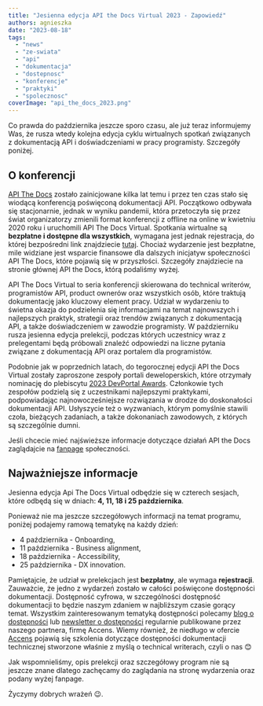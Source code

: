 ```yaml
---
title: "Jesienna edycja API the Docs Virtual 2023 - Zapowiedź"
authors: agnieszka
date: "2023-08-18"
tags:
  - "news"
  - "ze-swiata"
  - "api"
  - "dokumentacja"
  - "dostepnosc"
  - "konferencje"
  - "praktyki"
  - "spolecznosc"
coverImage: "api_the_docs_2023.png"
---
```


Co prawda do października jeszcze sporo czasu, ale już teraz informujemy Was, że
rusza wtedy kolejna edycja cyklu wirtualnych spotkań związanych z dokumentacją
API i doświadczeniami w pracy programisty. Szczegóły poniżej.

## O konferencji

[API The Docs](https://apithedocs.org/) zostało zainicjowane kilka lat temu i
przez ten czas stało się wiodącą konferencją poświęconą dokumentacji API.
Początkowo odbywała się stacjonarnie, jednak w wyniku pandemii, która
przetoczyła się przez świat organizatorzy zmienili format konferencji z offline
na online w kwietniu 2020 roku i uruchomili API The Docs Virtual. Spotkania
wirtualne są **bezpłatne i dostępne dla wszystkich**, wymagana jest jednak
rejestracja, do której bezpośredni link znajdziecie
[tutaj](https://www.eventbrite.com/e/showcase-your-developer-portal-online-series-tickets-684667267227).
Chociaż wydarzenie jest bezpłatne, mile widziane jest wsparcie finansowe dla
dalszych inicjatyw społeczności API The Docs, które pojawią się w przyszłości.
Szczegóły znajdziecie na stronie głównej API the Docs, którą podaliśmy wyżej.

API The Docs Virtual to seria konferencji skierowana do technical writerów,
programistów API, product ownerów oraz wszystkich osób, które traktują
dokumentację jako kluczowy element pracy. Udział w wydarzeniu to świetna okazja
do podzielenia się informacjami na temat najnowszych i najlepszych praktyk,
strategii oraz trendów związanych z dokumentacją API, a także doświadczeniem w
zawodzie programisty. W październiku rusza jesienna edycja prelekcji, podczas
których uczestnicy wraz z prelegentami będą próbowali znaleźć odpowiedzi na
liczne pytania związane z dokumentacją API oraz portalem dla programistów.

Podobnie jak w poprzednich latach, do tegorocznej edycji API the Docs Virtual
zostały zaproszone zespoły portali deweloperskich, które otrzymały nominację do
plebiscytu [2023 DevPortal Awards](https://devportalawards.org/nominees).
Członkowie tych zespołów podzielą się z uczestnikami najlepszymi praktykami,
podpowiadając najnowocześniejsze rozwiązania w drodze do doskonałości
dokumentacji API. Usłyszycie też o wyzwaniach, którym pomyślnie stawili czoła,
bieżących zadaniach, a także dokonaniach zawodowych, z których są szczególnie
dumni.

Jeśli chcecie mieć najświeższe informacje dotyczące działań API the Docs
zaglądajcie
na [fanpage](https://www.facebook.com/APItheDocsConferences) społeczności.

## Najważniejsze informacje

Jesienna edycja Api The Docs Virtual odbędzie się w czterech sesjach, które
odbędą się w dniach: **4, 11, 18 i 25 października**.

Ponieważ nie ma jeszcze szczegółowych informacji na temat programu, poniżej
podajemy ramową tematykę na każdy dzień:

- 4 października - Onboarding,
- 11 października - Business alignment,
- 18 października - Accessibility,
- 25 października - DX innovation.

Pamiętajcie, że udział w prelekcjach jest **bezpłatny**, ale wymaga
**rejestracji**. Zauważcie, że jedno z wydarzeń zostało w całości poświęcone
dostępności dokumentacji. Dostępność cyfrowa, w szczególności dostępność
dokumentacji to będzie naszym zdaniem w najbliższym czasie gorący temat.
Wszystkim zainteresowanym tematyką dostępności polecamy
[blog o dostępności](https://accens.pl/blog/pl/) lub
[newsletter o dostępności](https://accens.pl/newsletter/) regularnie publikowane
przez naszego partnera, firmę Accens. Wiemy również, że niedługo w ofercie
[Accens](https://accens.pl/) pojawią się szkolenia dotyczące dostępności
dokumentacji technicznej stworzone właśnie z myślą o technical writerach, czyli
o nas 😊

Jak wspomnieliśmy, opis prelekcji oraz szczegółowy program nie są jeszcze znane
dlatego zachęcamy do zaglądania na stronę wydarzenia oraz podany wyżej fanpage.

Życzymy dobrych wrażeń 😉.

